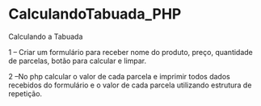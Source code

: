 # CalculandoTabuada_PHP
Calculando a Tabuada

1 – Criar um formulário para receber nome do produto, preço, quantidade de parcelas, botão para calcular e limpar.

2 –No php calcular o valor de cada parcela e imprimir todos dados recebidos do formulário e o valor de cada parcela utilizando estrutura de repetição.

